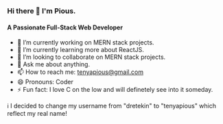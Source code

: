 ### Hi there 👋 I'm Pious.
#### A Passionate Full-Stack Web Developer

- 🔭 I’m currently working on MERN stack projects.
- 🌱 I’m currently learning more about ReactJS.
- 👯 I’m looking to collaborate on MERN stack projects.
- 💬 Ask me about anything.
- 📫 How to reach me: tenyapious@gmail.com
- 😄 Pronouns: Coder
- ⚡ Fun fact: I love C on the low and will definetely see into it someday.

:information_source: I decided to change my username from "dretekin" to "tenyapious" which reflect my real name!
